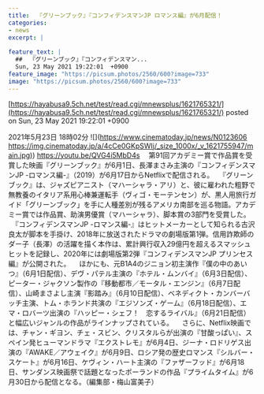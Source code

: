 ```yaml
---
title:  『グリーンブック』『コンフィデンスマンJP ロマンス編』が6月配信！  
categories:
- news
excerpt: |
  
feature_text: |
  ##  『グリーンブック』『コンフィデンスマン...
  Sun, 23 May 2021 19:22:01  +0900
feature_image: "https://picsum.photos/2560/600?image=733"
image: "https://picsum.photos/2560/600?image=733"
---
```


[https://hayabusa9.5ch.net/test/read.cgi/mnewsplus/1621765321/](https://hayabusa9.5ch.net/test/read.cgi/mnewsplus/1621765321/)
posted on Sun, 23 May 2021 19:22:01  +0900

<!--more-->

2021年5月23日 18時02分 ![](https://www.cinematoday.jp/news/N0123606 [https://img.cinematoday.jp/a/4cCe0GKpSWIj/_size_1000x/_v_1621755947/main.jpg)](https://img.cinematoday.jp/a/4cCe0GKpSWIj/_size_1000x/_v_1621755947/main.jpg)) https://youtu.be/QVG4i5MbD4s 　第91回アカデミー賞で作品賞を受賞した映画『グリーンブック』が6月1日、長澤まさみ主演の『コンフィデンスマンJP -ロマンス編-』（2019）が6月17日からNetflixで配信される。 　『グリーンブック』は、ジャズピアニスト（マハーシャラ・アリ）と、彼に雇われた粗野で無教養のイタリア系用心棒兼運転手（ヴィゴ・モーテンセン）が、黒人用旅行ガイド「グリーンブック」を手に人種差別が残るアメリカ南部を巡る物語。アカデミー賞では作品賞、助演男優賞（マハーシャラ）、脚本賞の3部門を受賞した。 　『コンフィデンスマンJP -ロマンス編-』はヒットメーカーとして知られる古沢良太が脚本を手掛け、2018年に放送されたドラマの劇場版第1弾。信用詐欺師のダー子（長澤）の活躍を描く本作は、累計興行収入29億円を超えるスマッシュヒットを記録し、2020年には劇場版第2弾『コンフィデンスマンJP プリンセス編』が公開された。 　ほかにも、元B1A4のジニョン初主演作『僕の中のあいつ』（6月1日配信）、デヴ・パテル主演の『ホテル・ムンバイ』（6月3日配信）、ピーター・ジャクソン製作の『移動都市／モータル・エンジン』（6月7日配信）、山崎まさよし主演『影踏み』（6月10日配信）、ベネディクト・カンバーバッチ主演、トム・ホランド共演の『エジソンズ・ゲーム』（6月18日配信）、エマ・ロバーツ出演の『ハッピー・シェフ！　恋するライバル』（6月21日配信）と幅広いジャンルの作品がラインナップされている。 　さらに、Netflix映画では、チャン・ギヨン、チェ・スビン、クリスタルらが出演の『甘酸っぱい』、スペイン発ヒューマンドラマ『エクストレモ』が6月4日、ジーナ・ロドリゲス出演の『AWAKE／アウェイク』が6月9日、ロシア発の歴史ロマンス『シルバー・スケート』が6月16日、ケヴィン・ハート主演の『ファザーフッド』が6月18日、サンダンス映画祭で話題となったポーランドの作品『プライムタイム』が6月30日から配信となる。（編集部・梅山富美子）
